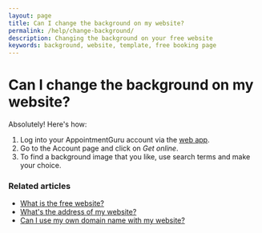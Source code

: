 ```yaml
---
layout: page
title: Can I change the background on my website?
permalink: /help/change-background/
description: Changing the background on your free website
keywords: background, website, template, free booking page
---
```


# Can I change the background on my website?

Absolutely! Here's how:

1. Log into your AppointmentGuru account via the [web app](https://app.appointmentguru.co/#/login).
2. Go to the Account page and click on *Get online*.
3. To find a background image that you like, use search terms and make your choice.

### Related articles

* [What is the free website?](/help/booking-page)
* [What's the address of my website?](/help/address-of-booking-page)
* [Can I use my own domain name with my website?](/help/use-domain-name)
